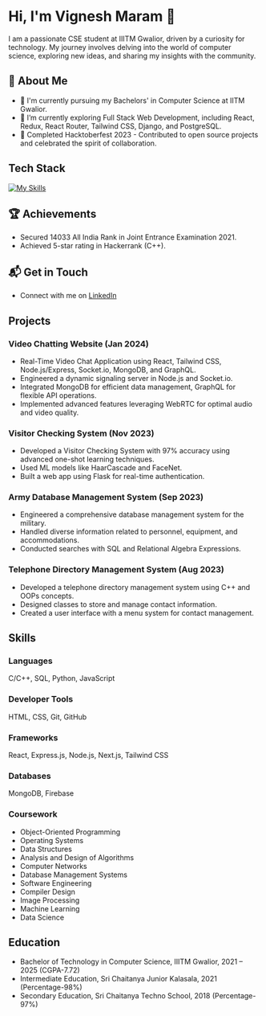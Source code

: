 # Hi, I'm Vignesh Maram 👋

I am a passionate CSE student at IIITM Gwalior, driven by a curiosity for technology. My journey involves delving into the world of computer science, exploring new ideas, and sharing my insights with the community.

## 🚀 About Me

- 🔭 I'm currently pursuing my Bachelors' in Computer Science at IITM Gwalior.
- 🌱 I’m currently exploring Full Stack Web Development, including React, Redux, React Router, Tailwind CSS, Django, and PostgreSQL.
- 🌟 Completed Hacktoberfest 2023 - Contributed to open source projects and celebrated the spirit of collaboration.



## Tech Stack
[![My Skills](https://skillicons.dev/icons?i=js,html,css,anaconda,bash,bootstrap,cpp,django,eclipse,firebase,flask,git,github,gmail,graphql,latex,linkedin,matlab,mongodb,mysql,nextjs,nodejs,notion,opencv,postman,py,react,sklearn,tailwind,tensorflow,twitter,ubuntu,visualstudio,vscode,windows)](https://skillicons.dev)

## 🏆 Achievements

- Secured 14033 All India Rank in Joint Entrance Examination 2021.
- Achieved 5-star rating in Hackerrank (C++).

## 📬 Get in Touch

- Connect with me on [LinkedIn]([https://www.linkedin.com/in/vignesh-maram-b1209b147/])

## Projects

### Video Chatting Website (Jan 2024)

- Real-Time Video Chat Application using React, Tailwind CSS, Node.js/Express, Socket.io, MongoDB, and GraphQL.
- Engineered a dynamic signaling server in Node.js and Socket.io.
- Integrated MongoDB for efficient data management, GraphQL for flexible API operations.
- Implemented advanced features leveraging WebRTC for optimal audio and video quality.

### Visitor Checking System (Nov 2023)

- Developed a Visitor Checking System with 97% accuracy using advanced one-shot learning techniques.
- Used ML models like HaarCascade and FaceNet.
- Built a web app using Flask for real-time authentication.

### Army Database Management System (Sep 2023)

- Engineered a comprehensive database management system for the military.
- Handled diverse information related to personnel, equipment, and accommodations.
- Conducted searches with SQL and Relational Algebra Expressions.

### Telephone Directory Management System (Aug 2023)

- Developed a telephone directory management system using C++ and OOPs concepts.
- Designed classes to store and manage contact information.
- Created a user interface with a menu system for contact management.

## Skills

### Languages

C/C++, SQL, Python, JavaScript

### Developer Tools

HTML, CSS, Git, GitHub

### Frameworks

React, Express.js, Node.js, Next.js, Tailwind CSS

### Databases

MongoDB, Firebase

### Coursework

- Object-Oriented Programming
- Operating Systems
- Data Structures
- Analysis and Design of Algorithms
- Computer Networks
- Database Management Systems
- Software Engineering
- Compiler Design
- Image Processing
- Machine Learning
- Data Science

## Education

- Bachelor of Technology in Computer Science, IIITM Gwalior, 2021 – 2025 (CGPA-7.72)
- Intermediate Education, Sri Chaitanya Junior Kalasala, 2021 (Percentage-98%)
- Secondary Education, Sri Chaitanya Techno School, 2018 (Percentage-97%)

